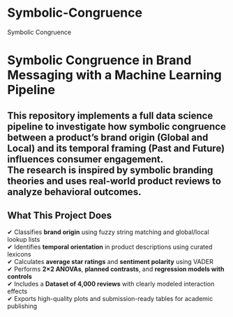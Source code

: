 # Symbolic-Congruence
Symbolic Congruence
# Symbolic Congruence in Brand Messaging with a Machine Learning Pipeline
This repository implements a full data science pipeline to investigate how **symbolic congruence** between a product’s **brand origin** (Global and Local) and its **temporal framing** (Past and Future) influences **consumer engagement**.  
The research is inspired by symbolic branding theories and uses real-world product reviews to analyze behavioral outcomes.
---
## What This Project Does

✔ Classifies **brand origin** using fuzzy string matching and global/local lookup lists  
✔ Identifies **temporal orientation** in product descriptions using curated lexicons  
✔ Calculates **average star ratings** and **sentiment polarity** using VADER  
✔ Performs **2×2 ANOVAs**, **planned contrasts**, and **regression models with controls**  
✔ Includes a **Dataset of 4,000 reviews** with clearly modeled interaction effects  
✔ Exports high-quality plots and submission-ready tables for academic publishing  

